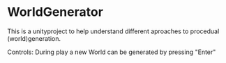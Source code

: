 # WorldGenerator
This is a unityproject to help understand different aproaches to procedual (world)generation.

Controls:
During play a new World can be generated by pressing "Enter"

